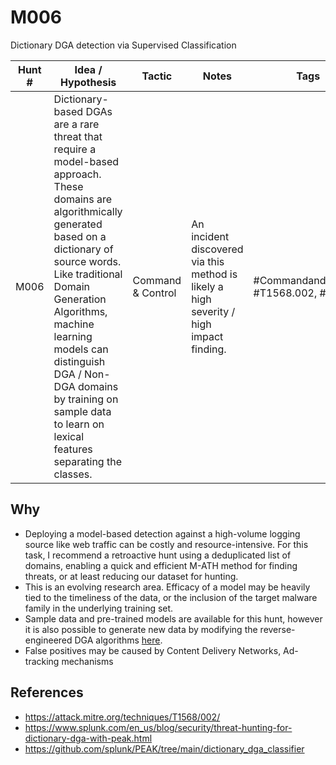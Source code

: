 # M006
Dictionary DGA detection via Supervised Classification

| Hunt # | Idea / Hypothesis                                                                                     | Tactic                       | Notes                                     | Tags                                   | **Submitter**      |  
|--------------|------------------------------------------------------------------------------------------------|------------------------------|-------------------------------------------|----------------------------------------|--------------------|
| M006         | Dictionary-based DGAs are a rare threat that require a model-based approach. These domains are algorithmically generated based on a dictionary of source words. Like traditional Domain Generation Algorithms, machine learning models can distinguish DGA / Non-DGA domains by training on sample data to learn on lexical features separating the classes. | Command & Control | An incident discovered via this method is likely a high severity / high impact finding.  | #CommandandControl, #T1568.002, #DGA  |  [Ryan Fetterman](https://github.com/fetterm4n) 

## Why

- Deploying a model-based detection against a high-volume logging source like web traffic can be costly and resource-intensive. For this task, I recommend a retroactive hunt using a deduplicated list of domains, enabling a quick and efficient M-ATH method for finding threats, or at least reducing our dataset for hunting.
- This is an evolving research area. Efficacy of a model may be heavily tied to the timeliness of the data, or the inclusion of the target malware family in the underlying training set.
- Sample data and pre-trained models are available for this hunt, however it is also possible to generate new data by modifying the reverse-engineered DGA algorithms [here](https://github.com/baderj/domain_generation_algorithms).
- False positives may be caused by Content Delivery Networks, Ad-tracking mechanisms


## References

- https://attack.mitre.org/techniques/T1568/002/
- https://www.splunk.com/en_us/blog/security/threat-hunting-for-dictionary-dga-with-peak.html
- https://github.com/splunk/PEAK/tree/main/dictionary_dga_classifier
  
